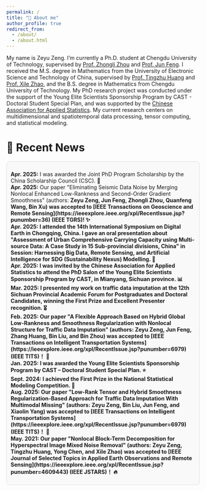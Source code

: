 ```yaml
---
permalink: /
title: "👋 About me"
author_profile: true
redirect_from: 
  - /about/
  - /about.html
---
```


My name is Zeyu Zeng. I’m currently a Ph.D. student at Chengdu University of Technology, supervised by [Prof. Zhongli Zhou](https://math.cdut.edu.cn/info/1175/3054.htm) and [Prof. Jun Feng](https://scholar.google.com.hk/citations?user=GXryEN8AAAAJ&hl=en&oi=sra). I received the M.S. degree in Mathematics from the University of Electronic Science and Technology of China, supervised by [Prof. Tingzhu Huang](https://www.math.uestc.edu.cn/info/1081/2041.htm) and [Prof. Xile Zhao](https://zhaoxile.github.io/), and the B.S. degree in Mathematics from Chengdu University of Technology. My PhD research project was conducted under the support of the Young Elite Scientists Sponsorship Program by CAST - Doctoral Student Special Plan, and was supported by the [Chinese Association for Applied Statistics](https://www.caas-net.org.cn/). My current research centers on multidimensional and spatiotemporal data processing, tensor computing, and statistical modeling.

📣 Recent News
======
<div style="max-height: 1000px; overflow-y: auto; padding: 10px; border: 1px solid #ddd; border-radius: 8px; background-color: #f9f9f9;">
  <ul style="list-style-type: none; padding-left: 0;">
    <li><strong>Apr. 2025:</strong> I was awarded the Joint PhD Program Scholarship by the China Scholarship Council (CSC). 🎁</li>
    <li><strong>Apr. 2025:</strong> Our paper "Eliminating Seismic Data Noise by Merging Nonlocal Enhanced Low-Rankness and Second-Order Gradient Smoothness" (authors: <strong>Zeyu Zeng<strong>, Jun Feng, Zhongli Zhou, Quanfeng Wang, Bin Xu) was accepted to [IEEE Transactions on Geoscience and Remote Sensing](https://ieeexplore.ieee.org/xpl/RecentIssue.jsp?punumber=36) (IEEE TGRS)! ✨</li>
    <li><strong>Apr. 2025:</strong> I attended the 14th International Symposium on Digital Earth in Chongqing, China. I gave an oral presentation about "Assessment of Urban Comprehensive Carrying Capacity using Multi-source Data: A Case Study in 15 Sub-provincial divisions, China" in Session: Harnessing Big Data, Remote Sensing, and Artificial Intelligence for SDG (Sustainability Nexus) Modelling. 🎤</li>
    <li><strong>Apr. 2025:</strong> I was invited by the Chinese Association for Applied Statistics to attend the PhD Salon of the Young Elite Scientists Sponsorship Program by CAST, in Mianyang, Sichuan province. 📊</li>
    <li><strong>Mar. 2025:</strong> I presented my work on traffic data imputation at the 12th Sichuan Provincial Academic Forum for Postgraduates and Doctoral Candidates, winning the First Prize and Excellent Presenter recognition. 🎖</li>
    <li><strong>Feb. 2025:</strong> Our paper "A Flexible Approach Based on Hybrid Global Low-Rankness and Smoothness Regularization with Nonlocal Structure for Traffic Data Imputation" (authors: <strong>Zeyu Zeng<strong>, Jun Feng, Zhang Huang, Bin Liu, and Bin Zhou) was accepted to [IEEE Transactions on Intelligent Transportation Systems](https://ieeexplore.ieee.org/xpl/RecentIssue.jsp?punumber=6979) (IEEE TITS)！ 🎉</li>
    <li><strong>Jan. 2025:</strong> I was awarded the Young Elite Scientists Sponsorship Program by CAST – Doctoral Student Special Plan. ⭐</li>
    <li><strong>Sept. 2024:</strong> I achieved the First Prize in the National Statistical Modeling Competition. 🎈</li>
    <li><strong>Aug. 2025:</strong> Our paper "Low-Rank Tensor and Hybrid Smoothness Regularization-Based Approach for Traffic Data Imputation With Multimodal Missing" (authors: <strong>Zeyu Zeng<strong>, Bin Liu, Jun Feng, and Xiaolin Yang) was accepted to [IEEE Transactions on Intelligent Transportation Systems](https://ieeexplore.ieee.org/xpl/RecentIssue.jsp?punumber=6979) (IEEE TITS)！ 🎊</li>
    <li><strong>May. 2021:</strong> Our paper "Nonlocal Block-Term Decomposition for Hyperspectral Image Mixed Noise Removal" (authors: <strong>Zeyu Zeng<strong>, Tingzhu Huang, Yong Chen, and Xile Zhao) was accepted to [IEEE Journal of Selected Topics in Applied Earth Observations and Remote Sensing](https://ieeexplore.ieee.org/xpl/RecentIssue.jsp?punumber=4609443) (IEEE JSTARS)！ 🔥</li>
  </ul>
</div>
